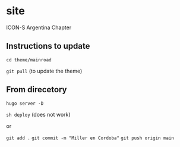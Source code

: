 # site

ICON-S Argentina Chapter

## Instructions to update

`cd theme/mainroad`

`git pull` (to update the theme)

## From direcetory

`hugo server -D`

`sh deploy` (does not work)

or 

`git add .`
`git commit -m "Miller en Cordoba"`
`git push origin main`


